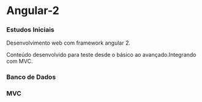 # Angular-2

### Estudos Iniciais

Desenvolvimento web com framework angular 2.

Conteúdo desenvolvido para teste desde o básico ao avançado.Integrando com MVC.


### Banco de Dados
### MVC


